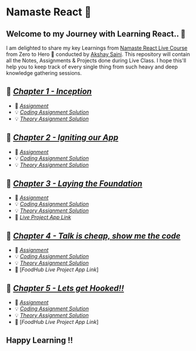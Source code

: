 #  Namaste React 🙏

## Welcome to my Journey with Learning React.. 🙂

I am delighted to share my key Learnings from [Namaste React Live Course](https://learn.namastedev.com/courses/namaste-react-live) from Zero to Hero 🚀 conducted by [Akshay Saini](https://www.linkedin.com/in/akshaymarch7/).
This repository will contain all the Notes, Assignments & Projects done during Live Class. I hope this'll help you to keep track of every single thing from such heavy and deep knowledge gathering sessions.

## 📕 [_Chapter 1 - Inception_](./Chapter1-Inception)
-  📍  [_Assignment_](./Chapter1-Inception/Assignment.md)
-  💡 [_Coding Assignment Solution_](./Chapter1-Inception/Coding)
-  💡 [_Theory Assignment Solution_](./Chapter1-Inception/Theory)

## 📕 [_Chapter 2 - Igniting our App_](./Chapter2-Igniting_Our_App)
-  📍  [_Assignment_](./Chapter2-Igniting_Our_App/Assignment.md)
-  💡 [_Coding Assignment Solution_](./Chapter2-Igniting_Our_App/Coding)
-  💡 [_Theory Assignment Solution_](./Chapter2-Igniting_Our_App/Theory)

## 📕 [_Chapter 3 - Laying the Foundation_](./Chapter3-Laying_The_Foundation)
-  📍  [_Assignment_](./Chapter3-Laying_The_Foundation/Assignment.md)
-  💡 [_Coding Assignment Solution_](./Chapter3-Laying_The_Foundation/Coding)
-  💡 [_Theory Assignment Solution_](./Chapter3-Laying_The_Foundation/Theory)
-  🚀 [_Live Project App Link_](https://eloquent-piroshki-b69494.netlify.app/)

## 📕 [_Chapter 4 - Talk is cheap, show me the code_](./Chapter4%20-%20Talk%20is%20Cheap%2Cshow%20me%20the%20code)
-  📍  [_Assignment_](./Chapter4%20-%20Talk%20is%20Cheap%2Cshow%20me%20the%20code/Assignment.md)
-  💡 [_Coding Assignment Solution_](./Chapter4%20-%20Talk%20is%20Cheap%2Cshow%20me%20the%20code/Coding)
-  💡 [_Theory Assignment Solution_](./Chapter4%20-%20Talk%20is%20Cheap%2Cshow%20me%20the%20code/Theory/Session%204%20Theory.md)
-  🚀 [_FoodHub Live Project App Link_]

## 📕 [_Chapter 5 - Lets get Hooked!!_](./https://github.com/shivani1011/Namaste-React/tree/master/Chapter5-Let's%20get%20Hooked!)
-  📍  [_Assignment_](./Chapter5-Let's%20get%20Hooked!/Assignment.md)
-  💡 [_Coding Assignment Solution_](./Chapter5-Let's%20get%20Hooked!/Coding)
-  💡 [_Theory Assignment Solution_](./Chapter5-Let's%20get%20Hooked!/Theory/Session%205%20Theory.md)
-  🚀 [_FoodHub Live Project App Link_]


## Happy Learning !!
